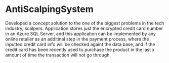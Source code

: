 # AntiScalpingSystem 

Developed a concept solution to the one of the biggest problems in the tech industry, scalpers. 
Application stores just the encrypted credit card number in an Azure SQL Server, and this application can be implemented by any online retailer as an additinal step in the payment process, where the inputted credit card info will be checked againt the data base, and if the credit card has been recently used to purchase the product in the last x amount of time the transaction will not go through.
